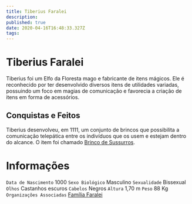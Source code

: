```yaml
---
title: Tiberius Faralei
description: 
published: true
date: 2020-04-16T16:48:33.327Z
tags: 
---
```


# Tiberius Faralei
Tiberius foi um Elfo da Floresta mago e fabricante de itens mágicos. Ele é reconhecido por ter desenvolvido diversos itens de utilidades variadas, possuindo um foco em magias de comunicação e favorecia a criação de itens em forma de acessórios.

## Conquistas e Feitos
Tiberius desenvolveu, em 1111, um conjunto de brincos que possibilita a comunicação telepática entre os indivíduos que os usem e estejam dentro do alcance. O item foi chamado [Brinco de Sussurros](/itens/Brinco-de-Sussurros).


# Informações
`Data de Nascimento` 1000 
`Sexo Biológico` Masculino
`Sexualidade` Bissexual
`Olhos` Castanhos escuros
`Cabelos` Negros
`Altura` 1,70 m
`Peso` 88 Kg
`Organizações Associadas` [Família Faralei](/faccoes/faccoes-familiares/familia-faralei)
